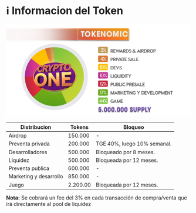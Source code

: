 # ℹ Informacion del Token

![](<../.gitbook/assets/Chart ONE Grey toknemoicis (1).png>)



| Distribucion           | Tokens   | Bloqueo                     |
| ---------------------- | -------- | --------------------------- |
| Airdrop                | 150.000  | -                           |
| Preventa privada       | 200.000  | TGE 40%, luego 10% semanal. |
| Desarrolladores        | 500.000  | Bloqueado por 8 meses.      |
| Liquidez               | 500.000  | Bloqueada por 12 meses.     |
| Preventa publica       | 600.000  | -                           |
| Marketing y desarrollo | 850.000  | -                           |
| Juego                  | 2.200.00 | Bloqueada por 12 meses.     |

**Nota:** Se cobrará un fee del 3% en cada transacción de compra/venta que irá directamente al pool de liquidez

